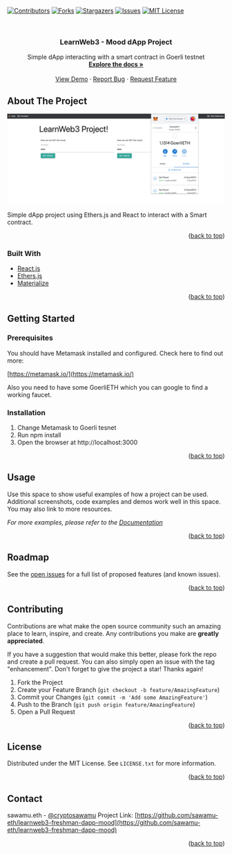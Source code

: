 <div id="top"></div>


[![Contributors][contributors-shield]][contributors-url]
[![Forks][forks-shield]][forks-url]
[![Stargazers][stars-shield]][stars-url]
[![Issues][issues-shield]][issues-url]
[![MIT License][license-shield]][license-url]



<!-- PROJECT LOGO -->
<br />
<div >

<h3 align="center">LearnWeb3 - Mood dApp Project</h3>

  <p align="center">
    Simple dApp interacting with a smart contract in Goerli testnet
    <br />
    <a href="https://github.com/sawamu-eth/learnweb3-freshman-dapp-mood"><strong>Explore the docs »</strong></a>
    <br />
    <br />
    <a href="https://github.com/sawamu-eth/learnweb3-freshman-dapp-mood">View Demo</a>
    ·
    <a href="https://github.com/sawamu-eth/learnweb3-freshman-dapp-mood/issues">Report Bug</a>
    ·
    <a href="https://github.com/sawamu-eth/learnweb3-freshman-dapp-mood/issues">Request Feature</a>
  </p>
</div>



<!-- ABOUT THE PROJECT -->
## About The Project

![Product Name Screen Shot](./public/img/mood-screenshot.png)

Simple dApp project using Ethers.js and React to interact with a Smart contract.

<p align="right">(<a href="#top">back to top</a>)</p>


### Built With

* [React.js](https://reactjs.org/)
* [Ethers.js](https://docs.ethers.io/v5/)
* [Materialize](https://materializecss.com)

<p align="right">(<a href="#top">back to top</a>)</p>



<!-- GETTING STARTED -->
## Getting Started

### Prerequisites
You should have Metamask installed and configured. Check here to find out more:

[https://metamask.io/](https://metamask.io/)

Also you need to have some GoerliETH which you can google to find a working faucet.

### Installation

1. Change Metamask to Goerli tesnet
2. Run npm install
2. Open the browser at http://localhost:3000

<p align="right">(<a href="#top">back to top</a>)</p>



<!-- USAGE EXAMPLES -->
## Usage

Use this space to show useful examples of how a project can be used. Additional screenshots, code examples and demos work well in this space. You may also link to more resources.

_For more examples, please refer to the [Documentation](https://example.com)_

<p align="right">(<a href="#top">back to top</a>)</p>



<!-- ROADMAP -->
## Roadmap
See the [open issues](https://github.com/sawamu-eth/learnweb3-freshman-dapp-mood/issues) for a full list of proposed features (and known issues).

<p align="right">(<a href="#top">back to top</a>)</p>


<!-- CONTRIBUTING -->
## Contributing
Contributions are what make the open source community such an amazing place to learn, inspire, and create. Any contributions you make are **greatly appreciated**.

If you have a suggestion that would make this better, please fork the repo and create a pull request. You can also simply open an issue with the tag "enhancement".
Don't forget to give the project a star! Thanks again!

1. Fork the Project
2. Create your Feature Branch (`git checkout -b feature/AmazingFeature`)
3. Commit your Changes (`git commit -m 'Add some AmazingFeature'`)
4. Push to the Branch (`git push origin feature/AmazingFeature`)
5. Open a Pull Request

<p align="right">(<a href="#top">back to top</a>)</p>

<!-- LICENSE -->
## License

Distributed under the MIT License. See `LICENSE.txt` for more information.

<p align="right">(<a href="#top">back to top</a>)</p>

<!-- CONTACT -->
## Contact

sawamu.eth - [@cryptosawamu](https://twitter.com/cryptosawamu) 
Project Link: [https://github.com/sawamu-eth/learnweb3-freshman-dapp-mood](https://github.com/sawamu-eth/learnweb3-freshman-dapp-mood)

<p align="right">(<a href="#top">back to top</a>)</p>


<!-- MARKDOWN LINKS & IMAGES -->
<!-- https://www.markdownguide.org/basic-syntax/#reference-style-links -->
[contributors-shield]: https://img.shields.io/github/contributors/sawamu-eth/learnweb3-freshman-dapp-mood.svg?style=for-the-badge
[contributors-url]: https://github.com/sawamu-eth/learnweb3-freshman-dapp-mood/graphs/contributors
[forks-shield]: https://img.shields.io/github/forks/sawamu-eth/learnweb3-freshman-dapp-mood.svg?style=for-the-badge
[forks-url]: https://github.com/sawamu-eth/learnweb3-freshman-dapp-mood/network/members
[stars-shield]: https://img.shields.io/github/stars/sawamu-eth/learnweb3-freshman-dapp-mood.svg?style=for-the-badge
[stars-url]: https://github.com/sawamu-eth/learnweb3-freshman-dapp-mood/stargazers
[issues-shield]: https://img.shields.io/github/issues/sawamu-eth/learnweb3-freshman-dapp-mood.svg?style=for-the-badge
[issues-url]: https://github.com/sawamu-eth/learnweb3-freshman-dapp-mood/issues
[license-shield]: https://img.shields.io/github/license/sawamu-eth/learnweb3-freshman-dapp-mood.svg?style=for-the-badge
[license-url]: https://github.com/sawamu-eth/learnweb3-freshman-dapp-mood/blob/master/LICENSE.txt
[product-screenshot]: images/screenshot.png
